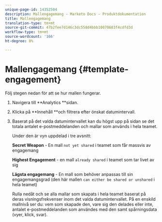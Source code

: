 ```yaml
---
unique-page-id: 14352504
description: Mallengagemang - Marketo Docs - Produktdokumentation
title: Mallengagemang
translation-type: tm+mt
source-git-commit: 47b2fee7d146c3dc558d4bbb10070683f4cdfd3d
workflow-type: tm+mt
source-wordcount: '166'
ht-degree: 0%

---
```



# Mallengagemang {#template-engagement}

Följ stegen nedan för att se hur mallen fungerar.

1. Navigera till **Analytics **sidan.
1. Klicka på **Innehåll **och filtrera efter önskat datumintervall.
1. Baserat på det valda datumintervallet kan du högst upp på sidan se det totala antalet e-postmeddelanden och mallar som används i hela teamet.

   Under den är vyn uppdelad i tre avsnitt:

   **Secret Weapon**  - En mall  `not yet shared` i teamet som får massvis av engagemang

   **Highest Engagement**  - en mall  `already shared` i teamet som tar livet av sig

   **Lägsta engagemang**  - En mall som behöver anpassas till sin engagemangsgrad (den här mallen  `can either be shared or unshared` i hela teamet)

   Rulla nedåt och se alla mallar som skapats i hela teamet baserat på deras visningsfrekvenser inom det valda datumintervallet. På en enskild mallnivå ser du: vem som skapade den, vare sig den delades eller inte, antalet e-postmeddelanden som användes med den samt spårningsdata (vyer, klick, svar).

